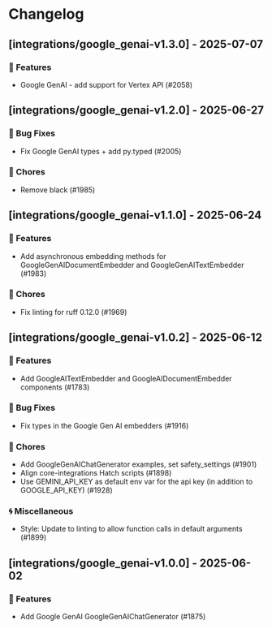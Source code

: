# Changelog

## [integrations/google_genai-v1.3.0] - 2025-07-07

### 🚀 Features

- Google GenAI - add support for Vertex API (#2058)


## [integrations/google_genai-v1.2.0] - 2025-06-27

### 🐛 Bug Fixes

- Fix Google GenAI types + add py.typed (#2005)

### 🧹 Chores

- Remove black (#1985)


## [integrations/google_genai-v1.1.0] - 2025-06-24

### 🚀 Features

- Add asynchronous embedding methods for GoogleGenAIDocumentEmbedder and GoogleGenAITextEmbedder (#1983)

### 🧹 Chores

- Fix linting for ruff 0.12.0 (#1969)


## [integrations/google_genai-v1.0.2] - 2025-06-12

### 🚀 Features

- Add GoogleAITextEmbedder and GoogleAIDocumentEmbedder components (#1783)

### 🐛 Bug Fixes

- Fix types in the Google Gen AI embedders (#1916)

### 🧹 Chores

- Add GoogleGenAIChatGenerator examples, set safety_settings (#1901)
- Align core-integrations Hatch scripts (#1898)
- Use GEMINI_API_KEY as default env var for the api key (in addition to GOOGLE_API_KEY) (#1928)

### 🌀 Miscellaneous

- Style: Update to linting to allow function calls in default arguments (#1899)

## [integrations/google_genai-v1.0.0] - 2025-06-02

### 🚀 Features

- Add Google GenAI GoogleGenAIChatGenerator (#1875)

<!-- generated by git-cliff -->
